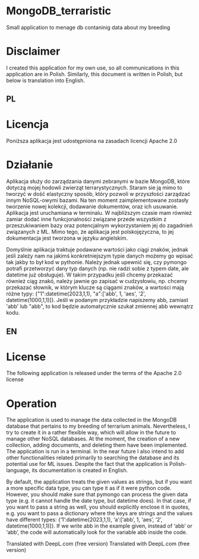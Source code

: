 # MongoDB_terraristic
Small application to menage db contaninig data about my breeding

# Disclaimer
I created this application for my own use, so all communications in this application are in Polish. Similarly, this document is written in Polish, but below is translation into English.

## PL
# Licencja
Poniższa aplikacja jest udostępniona na zasadach licencji Apache 2.0

# Działanie
Aplikacja służy do zarządzania danymi zebranymi w bazie MongoDB, które dotyczą mojej hodowli zwierząt terrarystycznych. Staram sie ją mimo to tworzyć w dość elastyczny sposób, który pozwoli w przyszłości
zarządzać innym NoSQL-owymi bazami.
Na ten moment zaimplementowane zostasły tworzenie nowej kolekcji, dodawanie dokumentów, oraz ich usuwanie. Aplikacja jest uruchamiana w terminalu. 
W najbliższym czasie mam również zamiar dodać inne funkcjonalności związane przede wszystkim z przeszukiwaniem bazy oraz potencjalnym wykorzystaniem jej do zagadnień związanych z ML.
Mimo tego, że aplikacja jest polskojęzyczna, to jej dokumentacja jest tworzona w języku angielskim.

Domyślnie aplikacja traktuje podawane wartości jako ciągi znaków, jednak jeśli zależy nam na jakimś konkretniejszym typie danych możemy go wpisać tak jakby to był kod w pythonie. Należy jednak upewnić się, czy pymongo potrafi przetworzyć dany typ danych (np. nie radzi sobie z typem date, ale datetime już obsługuje). W takim przypadku jeśli chcemy przekazać również ciąg znakó, należy jawnie go zapisać w cudzysłowiu, np. chcemy przekazać słownik, w którym klucze są ciągami znaków, a wartości mają różne typy: {"1":datetime(2023,1,1), "a":['abb', 1, 'aes', '2', datetime(1000,1,1)]}. Jeśli w podanym przykładzie napiszemy abb, zamiast 'abb' lub "abb", to kod będzie automatycznie szukał zmiennej abb wewnątrz kodu.

## EN 
# License
The following application is released under the terms of the Apache 2.0 license

# Operation
The application is used to manage the data collected in the MongoDB database that pertains to my breeding of terrarium animals. Nevertheless, I try to create it in a rather flexible way, which will allow in the future to
manage other NoSQL databases.
At the moment, the creation of a new collection, adding documents, and deleting them have been implemented. The application is run in a terminal. 
In the near future I also intend to add other functionalities related primarily to searching the database and its potential use for ML issues.
Despite the fact that the application is Polish-language, its documentation is created in English.

By default, the application treats the given values as strings, but if you want a more specific data type, you can type it as if it were python code. However, you should make sure that pymongo can process the given data type (e.g. it cannot handle the date type, but datetime does). In that case, if you want to pass a string as well, you should explicitly enclose it in quotes, e.g. you want to pass a dictionary where the keys are strings and the values have different types: {‘1’:datetime(2023,1,1), ‘a’:[‘abb’, 1, ‘aes’, ‘2’, datetime(1000,1,1)]}. If we write abb in the example given, instead of ‘abb’ or ‘abb’, the code will automatically look for the variable abb inside the code.

Translated with DeepL.com (free version)
Translated with DeepL.com (free version)
